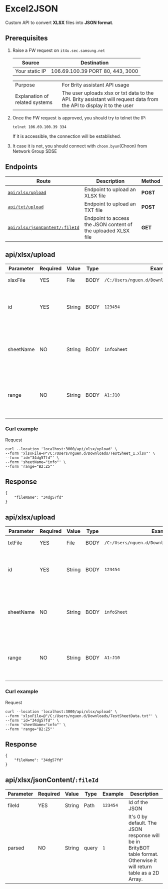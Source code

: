 # Excel2JSON

Custom API to convert **XLSX** files into **JSON format**.

## Prerequisites

1. Raise a FW request on `it4u.sec.samsung.net`

   | Source         | Destination                      |
   | -------------- | -------------------------------- |
   | Your static IP | 106.69.100.39 PORT 80, 443, 3000 |

   |                                |                                                                                                                        |
   | ------------------------------ | ---------------------------------------------------------------------------------------------------------------------- |
   | Purpose                        | For Brity assistant API usage                                                                                          |
   | Explanation of related systems | The user uploads xlsx or txt data to the API. Brity assistant will request data from the API to display it to the user |

1. Once the FW request is approved, you should try to telnet the IP:
    ```
    telnet 106.69.100.39 334
    ```
    If it is accessible, the connection will be established.

1. It case it is not, you should connect with `choon.byun`(Choon) from Network Group SDSE

## <a id="endpoints"></a> Endpoints

| Route                                      | Description                                                   | Method   |
| ------------------------------------------ | ------------------------------------------------------------- | -------- |
| [`api/xlsx/upload`](#upload)               | Endpoint to upload an XLSX file                               | **POST** |
| [`api/txt/upload`](#uploadTxt)             | Endpoint to upload an TXT file                                | **POST** |
| [`api/xlsx/jsonContent/:fileId`](#getJson) | Endpoint to access the JSON content of the uploaded XLSX file | **GET**  |

## <a id="upload"></a> api/xlsx/upload

| Parameter | Required | Value  | Type | Example                                        | Description                                                            |
| --------- | -------- | ------ | ---- | ---------------------------------------------- | ---------------------------------------------------------------------- |
| xlsxFile  | YES      | File   | BODY | `/C:/Users/nguen.d/Downloads/TestSheet_1.xlsx` | The excel file to parse                                                |
| id        | YES      | String | BODY | `123454`                                       | Id of the output json. Has to be at lest 6 characters long             |
| sheetName | NO       | String | BODY | `infoSheet`                                    | Sheet name to parse data from. If not provided, first sheet by default |
| range     | NO       | String | BODY | `A1:J10`                                       | Sheet range of data. If not provided, gets all data by default         |

### Curl example

Request

```
curl --location 'localhost:3000/api/xlsx/upload' \
--form 'xlsxFile=@"/C:/Users/nguen.d/Downloads/TestSheet_1.xlsx"' \
--form 'id="34dg57fd"' \
--form 'sheetName="info"' \
--form 'range="B2:Z5"'
```

## Response

```
{
    "fileName": "34dg57fd"
}
```

## <a id="uploadTxt"></a> api/xlsx/upload

| Parameter | Required | Value  | Type | Example                                         | Description                                                            |
| --------- | -------- | ------ | ---- | ----------------------------------------------- | ---------------------------------------------------------------------- |
| txtFile   | YES      | File   | BODY | `/C:/Users/nguen.d/Downloads/TestSheetData.txt` | The txt file to parse                                                  |
| id        | YES      | String | BODY | `123454`                                        | Id of the output json. Has to be at lest 6 characters long             |
| sheetName | NO       | String | BODY | `infoSheet`                                     | Sheet name to parse data from. If not provided, first sheet by default |
| range     | NO       | String | BODY | `A1:J10`                                        | Sheet range of data. If not provided, gets all data by default         |

### Curl example

Request

```
curl --location 'localhost:3000/api/xlsx/upload' \
--form 'xlsxFile=@"/C:/Users/nguen.d/Downloads/TestSheetData.txt"' \
--form 'id="34dg57fd"' \
--form 'sheetName="info"' \
--form 'range="B2:Z5"'
```

## Response

```
{
    "fileName": "34dg57fd"
}
```

## <a id="getJson"></a> api/xlsx/jsonContent/`:fileId`

| Parameter | Required | Value  | Type  | Example  | Description                                                                                                          |
| --------- | -------- | ------ | ----- | -------- | -------------------------------------------------------------------------------------------------------------------- |
| fileId    | YES      | String | Path  | `123454` | Id of the JSON                                                                                                       |
| parsed    | NO       | String | query | `1`      | It's 0 by default. The JSON response will be in BrityBOT table format. Otherwise it will return table as a 2D Array. |
